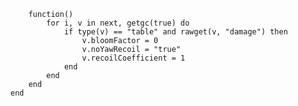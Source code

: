         function()
            for i, v in next, getgc(true) do
                if type(v) == "table" and rawget(v, "damage") then
                    v.bloomFactor = 0
                    v.noYawRecoil = "true"
                    v.recoilCoefficient = 1
                end
            end
        end
    end
